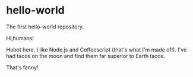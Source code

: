 # hello-world
The first hello-world repository.

Hi,humans!

Hubot here, I like Node.js and Coffeescript (that's what I'm made of!).
I've had tacos on the moon and find them far superior to Earth tacos.

That's fanny!
